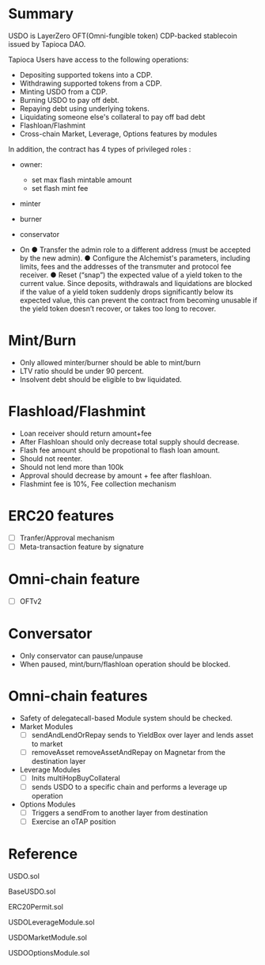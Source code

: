 # Summary

USDO is LayerZero OFT(Omni-fungible token) CDP-backed stablecoin issued by Tapioca DAO.

Tapioca Users have access to the following operations:
-  Depositing supported tokens into a CDP.
-  Withdrawing  supported tokens from a CDP.
-  Minting USDO from a CDP.
-  Burning USDO to pay off debt.
-  Repaying debt using underlying tokens.
-  Liquidating someone else's collateral to pay off bad debt
-  Flashloan/Flashmint
-  Cross-chain Market, Leverage, Options features by modules

In addition, the contract has 4 types of privileged roles : 
- owner:
    - set max flash mintable amount
    - set flash mint fee
    
- minter
- burner
- conservator

- On
● Transfer the admin role to a different address (must be accepted by the new admin).
● Configure the Alchemist's parameters, including limits, fees and the addresses of the
transmuter and protocol fee receiver.
● Reset (“snap”) the expected value of a yield token to the current value. Since deposits,
withdrawals and liquidations are blocked if the value of a yield token suddenly drops
significantly below its expected value, this can prevent the contract from becoming
unusable if the yield token doesn’t recover, or takes too long to recover.
# Mint/Burn
- Only allowed minter/burner should be able to mint/burn
- LTV ratio should be under 90 percent.
- Insolvent debt should be eligible to bw liquidated.

# Flashload/Flashmint
- Loan receiver should return amount+fee
- After Flashloan should only decrease total supply should decrease.
- Flash fee amount should be propotional to flash loan amount.
- Should not reenter.
- Should not lend more than 100k
- Approval should decrease by amount + fee after flashloan.
- Flashmint fee is 10%, Fee collection mechanism

# ERC20 features
- [ ] Tranfer/Approval mechanism
- [ ] Meta-transaction feature by signature

# Omni-chain feature
- [ ] OFTv2

# Conversator
- Only conservator can pause/unpause
- When paused, mint/burn/flashloan operation should be blocked.

# Omni-chain features
- Safety of delegatecall-based Module system should be checked.
- Market Modules
    - [ ] sendAndLendOrRepay sends to YieldBox over layer and lends asset to market
    - [ ] removeAsset removeAssetAndRepay on Magnetar from the destination layer
- Leverage Modules
    - [ ] Inits multiHopBuyCollateral
    - [ ] sends USDO to a specific chain and performs a leverage up operation

- Options Modules
    - [ ] Triggers a sendFrom to another layer from destination
    - [ ] Exercise an oTAP position

# Reference
USDO.sol

BaseUSDO.sol

ERC20Permit.sol

USDOLeverageModule.sol

USDOMarketModule.sol

USDOOptionsModule.sol
